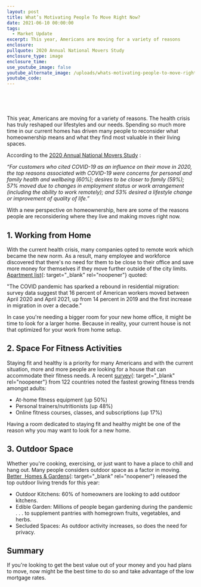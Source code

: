 ```yaml
---
layout: post
title: What’s Motivating People To Move Right Now?
date: 2021-06-10 00:00:00
tags:
  - Market Update
excerpt: This year, Americans are moving for a variety of reasons
enclosure:
pullquote: 2020 Annual National Movers Study
enclosure_type: image
enclosure_time:
use_youtube_image: false
youtube_alternate_image: /uploads/whats-motivating-people-to-move-right-now-1.png
youtube_code:
---
```

&nbsp;

&nbsp;

This year, Americans are moving for a variety of reasons. The health crisis has truly reshaped our lifestyles and our needs. Spending so much more time in our current homes has driven many people to reconsider what homeownership means and what they find most valuable in their living spaces.

According to the&nbsp;[2020 Annual National Movers Study](https://www.unitedvanlines.com/newsroom/movers-study-2020) :

*“For customers who cited COVID-19 as an influence on their move in 2020, the top reasons associated with COVID-19 were concerns for personal and family health and wellbeing (60%); desires to be closer to family (59%); 57% moved due to changes in employment status or work arrangement (including the ability to work remotely); and 53% desired a lifestyle change or improvement of quality of life.”*

With a new perspective on homeownership, here are some of the reasons people are reconsidering where they live and making moves right now.

## **1\. Working from Home**

With the current health crisis, many companies opted to remote work which became the new norm. As a result, many employee and workforce discovered that there's no need for them to be close to their office and save more money for themselves if they move further outside of the city limits. [Apartment list](https://www.apartmentlist.com/research/remote-work-wealthy-americans-moving-again){: target="_blank" rel="noopener"} quoted:&nbsp;

"The COVID pandemic has sparked a rebound in residential migration: survey data suggest that 16 percent of American workers moved between April 2020 and April 2021, up from 14 percent in 2019 and the first increase in migration in over a decade."

In case you're needing a bigger room for your new home office, it might be time to look for a larger home. Because in reality, your current house is not that optimized for your work from home setup.

## **2\. Space For Fitness Activities**

Staying fit and healthy is a priority for many Americans and with the current situation, more and more people are looking for a house that can accommodate their fitness needs. A recent [survey](https://runrepeat.com/fitness-trends){: target="_blank" rel="noopener"}&nbsp;from 122 countries noted the fastest growing fitness trends amongst adults:

* At-home fitness equipment (up 50%)
* Personal trainers/nutritionists (up 48%)
* Online fitness courses, classes, and subscriptions (up 17%)

Having a room dedicated to staying fit and healthy might be one of the reason why you may want to look for a new home.

## **3\. Outdoor Space**

Whether you're cooking, exercising, or just want to have a place to chill and hang out. Many people considers outdoor space as a factor in moving. [Better&nbsp; Homes & Gardens](https://www.bhg.com/home-improvement/porch/outdoor-rooms/2021-outdoor-living-trends/){: target="_blank" rel="noopener"}&nbsp;released the top outdoor living trends for this year:&nbsp;

* Outdoor Kitchens: 60% of homeowners are looking to add outdoor kitchens.
* Edible Garden: Millions of people began gardening during the pandemic . . . to supplement pantries with homegrown fruits, vegetables, and herbs.
* Secluded Spaces: As outdoor activity increases, so does the need for privacy.

## **Summary**

If you're looking to get the best value out of your money and you had plans to move, now might be the best time to do so and take advantage of the low mortgage rates.

&nbsp;

